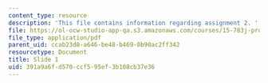 ```yaml
---
content_type: resource
description: 'This file contains information regarding assignment 2. '
file: https://ol-ocw-studio-app-qa.s3.amazonaws.com/courses/15-783j-product-design-and-development-spring-2006/391a9a6fd570ccf595ef3b108cb37e36_sample_assignm_2.pdf
file_type: application/pdf
parent_uid: ccab23d8-a646-be48-b469-0b90ac2ff342
resourcetype: Document
title: Slide 1
uid: 391a9a6f-d570-ccf5-95ef-3b108cb37e36
---
```

